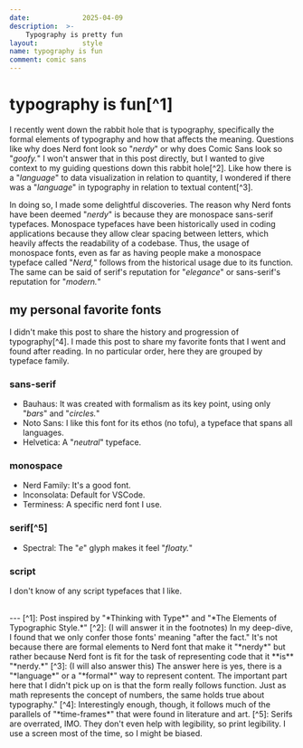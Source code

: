 ```yaml
---
date:             2025-04-09
description:  >-
    Typography is pretty fun
layout:           style
name: typography is fun
comment: comic sans
---
```


# typography is fun[^1]

I recently went down the rabbit hole that is typography, specifically the formal elements of typography and how that affects the meaning. Questions like why does Nerd font look so "*nerdy*" or why does Comic Sans look so "*goofy.*" I won't answer that in this post directly, but I wanted to give context to my guiding questions down this rabbit hole[^2]. Like how there is a "*language*" to data visualization in relation to quantity, I wondered if there was a "*language*" in typography in relation to textual content[^3].

In doing so, I made some delightful discoveries. The reason why Nerd fonts have been deemed "*nerdy*" is because they are monospace sans-serif typefaces. Monospace typefaces have been historically used in coding applications because they allow clear spacing between letters, which heavily affects the readability of a codebase. Thus, the usage of monospace fonts, even as far as having people make a monospace typeface called "*Nerd,*" follows from the historical usage due to its function. The same can be said of serif's reputation for "*elegance*" or sans-serif's reputation for "*modern.*"

## my personal favorite fonts

I didn't make this post to share the history and progression of typography[^4]. I made this post to share my favorite fonts that I went and found after reading. In no particular order, here they are grouped by typeface family.

### sans-serif

* Bauhaus: It was created with formalism as its key point, using only "*bars*" and "*circles.*"
* Noto Sans: I like this font for its ethos (no tofu), a typeface that spans all languages.
* Helvetica: A "*neutral*" typeface.

### monospace

* Nerd Family: It's a good font.
* Inconsolata: Default for VSCode.
* Terminess: A specific nerd font I use.

### serif[^5]

* Spectral: The "*e*" glyph makes it feel "*floaty.*"

### script

I don't know of any script typefaces that I like.

<br/>
---
[^1]: Post inspired by "*Thinking with Type*" and "*The Elements of Typographic Style.*" 
[^2]: (I will answer it in the footnotes) In my deep-dive, I found that we only confer those fonts' meaning "after the fact." It's not because there are formal elements to Nerd font that make it "*nerdy*" but rather because Nerd font is fit for the task of representing code that it **is** "*nerdy.*"
[^3]: (I will also answer this) The answer here is yes, there is a "*language*" or a "*formal*" way to represent content. The important part here that I didn't pick up on is that the form really follows function. Just as math represents the concept of numbers, the same holds true about typography."
[^4]: Interestingly enough, though, it follows much of the parallels of "*time-frames*" that were found in literature and art.
[^5]: Serifs are overrated, IMO. They don't even help with legibility, so print legibility. I use a screen most of the time, so I might be biased.

